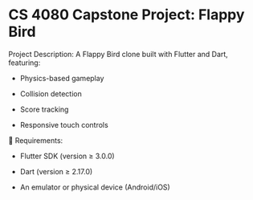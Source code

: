 # CS 4080 Capstone Project: Flappy Bird

Project Description:
A Flappy Bird clone built with Flutter and Dart, featuring:

- Physics-based gameplay

- Collision detection

- Score tracking
  
- Responsive touch controls
  
📌 Requirements: 
- Flutter SDK (version ≥ 3.0.0)

- Dart (version ≥ 2.17.0)

- An emulator or physical device (Android/iOS)

